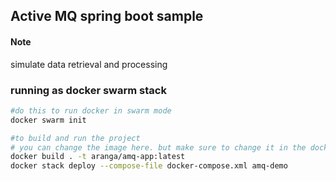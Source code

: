 ## Active MQ spring boot sample ##
#### Note
simulate data retrieval and processing

### running as docker swarm stack
``` bash
#do this to run docker in swarm mode
docker swarm init

#to build and run the project
# you can change the image here. but make sure to change it in the docker-composer.yml (line 19)as well
docker build . -t aranga/amq-app:latest
docker stack deploy --compose-file docker-compose.xml amq-demo

```